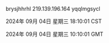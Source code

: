 brysjhhrhl 219.139.196.164 yqqlmgsycl

2024年 09月 04日 星期三 18:10:01 CST

2024年 09月 04日 星期三 10:10:01 GMT
